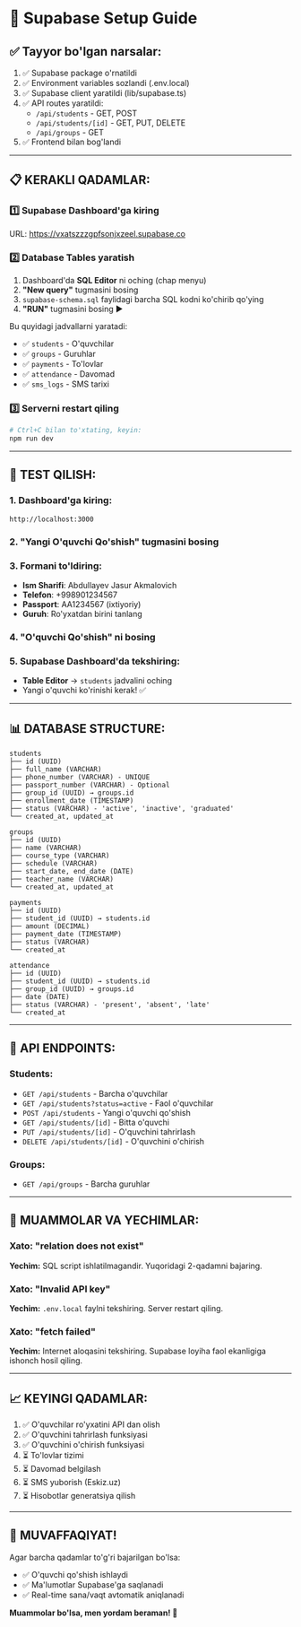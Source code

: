 # 🚀 Supabase Setup Guide

## ✅ Tayyor bo'lgan narsalar:

1. ✅ Supabase package o'rnatildi
2. ✅ Environment variables sozlandi (.env.local)
3. ✅ Supabase client yaratildi (lib/supabase.ts)
4. ✅ API routes yaratildi:
   - `/api/students` - GET, POST
   - `/api/students/[id]` - GET, PUT, DELETE
   - `/api/groups` - GET
5. ✅ Frontend bilan bog'landi

---

## 📋 KERAKLI QADAMLAR:

### 1️⃣ **Supabase Dashboard'ga kiring**

URL: https://vxatszzzgpfsonjxzeel.supabase.co

### 2️⃣ **Database Tables yaratish**

1. Dashboard'da **SQL Editor** ni oching (chap menyu)
2. **"New query"** tugmasini bosing
3. `supabase-schema.sql` faylidagi barcha SQL kodni ko'chirib qo'ying
4. **"RUN"** tugmasini bosing ▶️

Bu quyidagi jadvallarni yaratadi:
- ✅ `students` - O'quvchilar
- ✅ `groups` - Guruhlar
- ✅ `payments` - To'lovlar
- ✅ `attendance` - Davomad
- ✅ `sms_logs` - SMS tarixi

### 3️⃣ **Serverni restart qiling**

```bash
# Ctrl+C bilan to'xtating, keyin:
npm run dev
```

---

## 🧪 TEST QILISH:

### 1. Dashboard'ga kiring:
```
http://localhost:3000
```

### 2. "Yangi O'quvchi Qo'shish" tugmasini bosing

### 3. Formani to'ldiring:
- **Ism Sharifi**: Abdullayev Jasur Akmalovich
- **Telefon**: +998901234567
- **Passport**: AA1234567 (ixtiyoriy)
- **Guruh**: Ro'yxatdan birini tanlang

### 4. "O'quvchi Qo'shish" ni bosing

### 5. Supabase Dashboard'da tekshiring:
- **Table Editor** → `students` jadvalini oching
- Yangi o'quvchi ko'rinishi kerak! ✅

---

## 📊 DATABASE STRUCTURE:

```
students
├── id (UUID)
├── full_name (VARCHAR)
├── phone_number (VARCHAR) - UNIQUE
├── passport_number (VARCHAR) - Optional
├── group_id (UUID) → groups.id
├── enrollment_date (TIMESTAMP)
├── status (VARCHAR) - 'active', 'inactive', 'graduated'
└── created_at, updated_at

groups
├── id (UUID)
├── name (VARCHAR)
├── course_type (VARCHAR)
├── schedule (VARCHAR)
├── start_date, end_date (DATE)
├── teacher_name (VARCHAR)
└── created_at, updated_at

payments
├── id (UUID)
├── student_id (UUID) → students.id
├── amount (DECIMAL)
├── payment_date (TIMESTAMP)
├── status (VARCHAR)
└── created_at

attendance
├── id (UUID)
├── student_id (UUID) → students.id
├── group_id (UUID) → groups.id
├── date (DATE)
├── status (VARCHAR) - 'present', 'absent', 'late'
└── created_at
```

---

## 🔧 API ENDPOINTS:

### Students:
- `GET /api/students` - Barcha o'quvchilar
- `GET /api/students?status=active` - Faol o'quvchilar
- `POST /api/students` - Yangi o'quvchi qo'shish
- `GET /api/students/[id]` - Bitta o'quvchi
- `PUT /api/students/[id]` - O'quvchini tahrirlash
- `DELETE /api/students/[id]` - O'quvchini o'chirish

### Groups:
- `GET /api/groups` - Barcha guruhlar

---

## 🐛 MUAMMOLAR VA YECHIMLAR:

### Xato: "relation does not exist"
**Yechim:** SQL script ishlatilmagandir. Yuqoridagi 2-qadamni bajaring.

### Xato: "Invalid API key"
**Yechim:** `.env.local` faylni tekshiring. Server restart qiling.

### Xato: "fetch failed"
**Yechim:** Internet aloqasini tekshiring. Supabase loyiha faol ekanligiga ishonch hosil qiling.

---

## 📈 KEYINGI QADAMLAR:

1. ✅ O'quvchilar ro'yxatini API dan olish
2. ✅ O'quvchini tahrirlash funksiyasi
3. ✅ O'quvchini o'chirish funksiyasi
4. ⏳ To'lovlar tizimi
5. ⏳ Davomad belgilash
6. ⏳ SMS yuborish (Eskiz.uz)
7. ⏳ Hisobotlar generatsiya qilish

---

## 🎉 MUVAFFAQIYAT!

Agar barcha qadamlar to'g'ri bajarilgan bo'lsa:
- ✅ O'quvchi qo'shish ishlaydi
- ✅ Ma'lumotlar Supabase'ga saqlanadi
- ✅ Real-time sana/vaqt avtomatik aniqlanadi

**Muammolar bo'lsa, men yordam beraman! 💪**





